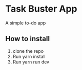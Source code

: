 # Task Buster App

A simple to-do app

## How to install
1. clone the repo
2. Run yarn install
3. Run yarn run dev
